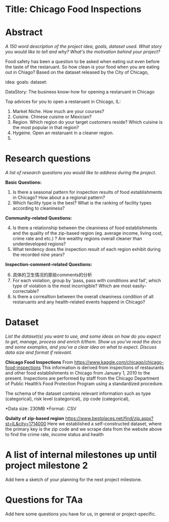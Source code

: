 # Title: Chicago Food Inspections

# Abstract
*A 150 word description of the project idea, goals, dataset used. What story you would like to tell and why? What's the motivation behind your project?*

Food safety has been a question to be asked when eating out even before the taste of the restaruant. So how clean is your food when you are eating out in Chiago? Based on the dataset released by the City of Chicago, 


idea: 
goals: 
dataset: 


DataStory:
The business know-how for opening a restaruant in Chicago

Top advices for you to open a restaruant in Chicago, IL:
1. Market Niche. How much are your courses?
2. Cuisine. Chinese cuisine or Mexician?
3. Region. Which region do your target customers reside? Which cuisine is the most popular in that region?
4. Hygeine. Open an restaruant in a cleaner region.
5. 


# Research questions
*A list of research questions you would like to address during the project.*

**Basic Questions:**

1. Is there a seasonal pattern for inspection results of food establishments in Chicago? How about a a regional pattern?
3. Which facility type is the best? What is the ranking of facility types according to cleaniness?

**Community-related Questions:**

4. Is there a relationship between the cleaniness of food establishments and the quality of the zip-based region (eg. average income, living cost, crime rate and etc.) ? Are wealthy regions overall cleaner than underdeveloped regions?
5. What tendency does the inspection result of each region exhibit during the recorded nine years?

**Inspection-comment-related Questions:**

6. 具体的卫生情况的那些comments的分析
7. For each violation, group by 'pass, pass with conditions and fail', which type of violation is the most incorrigible? Which are most easily-correctable? 
8. Is there a correaltion between the overall cleaniness condition of all restaruants and any health-related events happend in Chicago?

# Dataset
*List the dataset(s) you want to use, and some ideas on how do you expect to get, manage, process and enrich it/them. Show us you've read the docs and some examples, and you've a clear idea on what to expect. Discuss data size and format if relevant.*

**Chicago Food Inspections**
From https://www.kaggle.com/chicago/chicago-food-inspections
This information is derived from inspections of restaurants and other food establishments in Chicago from January 1, 2010 to the present. Inspections are performed by staff from the Chicago Department of Public Health’s Food Protection Program using a standardized procedure. 

The schema of the dataset contains relevant information such as type (categorical), risk level (categorical), zip code (categorical), 

*Data size: 230MB
*Format: .CSV

**Qulaity of zip-based region**
https://www.bestplaces.net/find/zip.aspx?st=IL&city=1714000
Here we established a self-constructed dataset, where the primary key is the zip code and we scrape data from the website above to find the crime rate, income status and health 

# A list of internal milestones up until project milestone 2
Add here a sketch of your planning for the next project milestone.

# Questions for TAa
Add here some questions you have for us, in general or project-specific.
